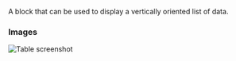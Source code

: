 A block that can be used to display a vertically oriented list of data.

### Images

![Table screenshot](https://gitlab.com/appsemble/appsemble/-/raw/0.34.22-test.5/config/assets/list.png)
